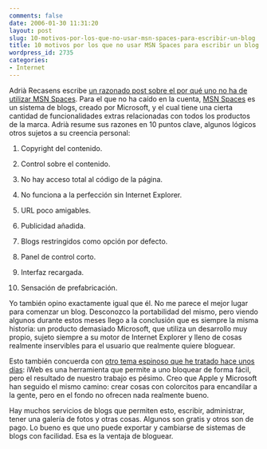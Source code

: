 ```yaml
---
comments: false
date: 2006-01-30 11:31:20
layout: post
slug: 10-motivos-por-los-que-no-usar-msn-spaces-para-escribir-un-blog
title: 10 motivos por los que no usar MSN Spaces para escribir un blog
wordpress_id: 2735
categories:
- Internet
---
```


Adrià Recasens escribe [un razonado post sobre el por qué uno no ha de utilizar MSN Spaces](http://www.recablog.com/2006/01/28/10-motivos-por-los-que-no-usar-msn-spaces-para-escribir-un-blog/). Para el que no ha caído en la cuenta, [MSN Spaces](http://spaces.msn.com/) es un sistema de blogs, creado por Microsoft, y el cual tiene una cierta cantidad de funcionalidades extras relacionadas con todos los productos de la marca.  Adrià resume sus razones en 10 puntos clave, algunos lógicos otros sujetos a su creencia personal:







  1. Copyright del contenido.


  2. Control sobre el contenido.


  3. No hay acceso total al código de la página.


  4. No funciona a la perfección sin Internet Explorer.


  5. URL poco amigables.


  6. Publicidad añadida.


  7. Blogs restringidos como opción por defecto.


  8. Panel de control corto.


  9. Interfaz recargada.


  10. Sensación de prefabricación.





Yo también opino exactamente igual que él. No me parece el mejor lugar para comenzar un blog. Desconozco la portabilidad del mismo, pero viendo algunos durante estos meses llego a la conclusión que es siempre la misma historia: un producto demasiado Microsoft, que utiliza un desarrollo muy propio, sujeto siempre a su motor de Internet Explorer y lleno de cosas realmente inservibles para el usuario que realmente quiere bloguear.





Esto también concuerda con [otro tema espinoso que he tratado hace unos días](http://www.minid.net/2006/01/16/el-nuevo-frontpage-de-apple-iweb/): iWeb es una herramienta que permite a uno bloquear de forma fácil, pero el resultado de nuestro trabajo es pésimo. Creo que Apple y Microsoft han seguido el mismo camino: crear cosas con colorcitos para encandilar a la gente, pero en el fondo no ofrecen nada realmente bueno.





Hay muchos servicios de blogs que permiten esto, escribir, administrar, tener una galería de fotos y otras cosas. Algunos son gratis y otros son de pago. Lo bueno es que uno puede exportar y cambiarse de sistemas de blogs con facilidad. Esa es la ventaja de bloguear.
